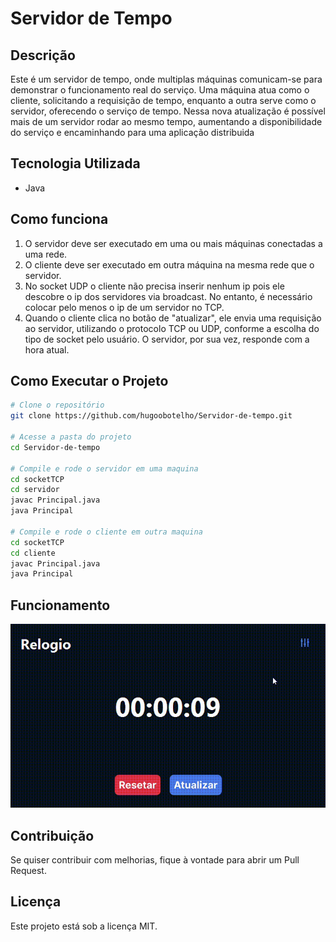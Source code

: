 # Servidor de Tempo

## Descrição
Este é um servidor de tempo, onde multiplas máquinas comunicam-se para demonstrar o funcionamento real do serviço. Uma máquina atua como o cliente, solicitando a requisição de tempo, enquanto a outra serve como o servidor, oferecendo o serviço de tempo. Nessa nova atualização é possível mais de um servidor rodar ao mesmo tempo, aumentando a disponibilidade do serviço e encaminhando para uma aplicação distribuida
## Tecnologia Utilizada
- Java

## Como funciona
1. O servidor deve ser executado em uma ou mais máquinas conectadas a uma rede.
2. O cliente deve ser executado em outra máquina na mesma rede que o servidor.
3. No socket UDP o cliente não precisa inserir nenhum ip pois ele descobre o ip dos servidores via broadcast. No entanto, é necessário colocar pelo menos o ip de um servidor no TCP.
4. Quando o cliente clica no botão de "atualizar", ele envia uma requisição ao servidor, utilizando o protocolo TCP ou UDP, conforme a escolha do tipo de socket pelo usuário. O servidor, por sua vez, responde com a hora atual.

## Como Executar o Projeto
```bash
# Clone o repositório
git clone https://github.com/hugoobotelho/Servidor-de-tempo.git

# Acesse a pasta do projeto
cd Servidor-de-tempo

# Compile e rode o servidor em uma maquina
cd socketTCP
cd servidor
javac Principal.java
java Principal

# Compile e rode o cliente em outra maquina
cd socketTCP
cd cliente
javac Principal.java
java Principal
```

## Funcionamento
![Funcionamento](https://github.com/hugoobotelho/Servidor-de-tempo/raw/main/funcionamento.gif)

## Contribuição
Se quiser contribuir com melhorias, fique à vontade para abrir um Pull Request.

## Licença
Este projeto está sob a licença MIT.

